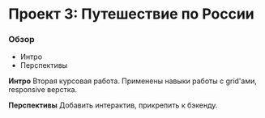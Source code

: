 # Проект 3: Путешествие по России

### Обзор
* Интро
* Перспективы

**Интро**
Вторая курсовая работа. Применены навыки работы с grid'ами, responsive верстка.

**Перспективы**
Добавить интерактив, прикрепить к бэкенду.